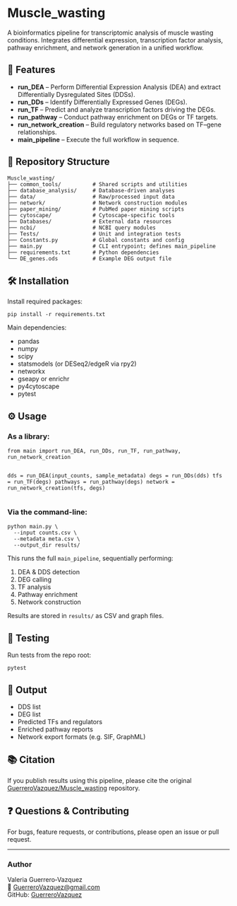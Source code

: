 <h1>Muscle_wasting</h1>

<p>A bioinformatics pipeline for transcriptomic analysis of muscle wasting conditions. Integrates differential expression, transcription factor analysis, pathway enrichment, and network generation in a unified workflow.</p>

<h2>🚀 Features</h2>
<ul>
  <li><strong>run_DEA</strong> – Perform Differential Expression Analysis (DEA) and extract Differentially Dysregulated Sites (DDSs).</li>
  <li><strong>run_DDs</strong> – Identify Differentially Expressed Genes (DEGs).</li>
  <li><strong>run_TF</strong> – Predict and analyze transcription factors driving the DEGs.</li>
  <li><strong>run_pathway</strong> – Conduct pathway enrichment on DEGs or TF targets.</li>
  <li><strong>run_network_creation</strong> – Build regulatory networks based on TF–gene relationships.</li>
  <li><strong>main_pipeline</strong> – Execute the full workflow in sequence.</li>
</ul>

<h2>📁 Repository Structure</h2>
<pre><code>Muscle_wasting/
├── common_tools/          # Shared scripts and utilities
├── database_analysis/     # Database-driven analyses
├── data/                  # Raw/processed input data
├── network/               # Network construction modules
├── paper_mining/          # PubMed paper mining scripts
├── cytoscape/             # Cytoscape-specific tools
├── Databases/             # External data resources
├── ncbi/                  # NCBI query modules
├── Tests/                 # Unit and integration tests
├── Constants.py           # Global constants and config
├── main.py                # CLI entrypoint; defines main_pipeline
├── requirements.txt       # Python dependencies
└── DE_genes.ods           # Example DEG output file
</code></pre>

<h2>🛠️ Installation</h2>
<p>Install required packages:</p>
<pre><code>pip install -r requirements.txt</code></pre>

<p>Main dependencies:</p>
<ul>
  <li>pandas</li>
  <li>numpy</li>
  <li>scipy</li>
  <li>statsmodels (or DESeq2/edgeR via rpy2)</li>
  <li>networkx</li>
  <li>gseapy or enrichr</li>
  <li>py4cytoscape</li>
  <li>pytest</li>
</ul>

<h2>⚙️ Usage</h2>

<h3>As a library:</h3>
<pre><code>from main import run_DEA, run_DDs, run_TF, run_pathway, run_network_creation

dds = run_DEA(input_counts, sample_metadata)
degs = run_DDs(dds)
tfs = run_TF(degs)
pathways = run_pathway(degs)
network = run_network_creation(tfs, degs)
</code></pre>

<h3>Via the command-line:</h3>
<pre><code>python main.py \
  --input counts.csv \
  --metadata meta.csv \
  --output_dir results/
</code></pre>

<p>This runs the full <code>main_pipeline</code>, sequentially performing:</p>
<ol>
  <li>DEA & DDS detection</li>
  <li>DEG calling</li>
  <li>TF analysis</li>
  <li>Pathway enrichment</li>
  <li>Network construction</li>
</ol>

<p>Results are stored in <code>results/</code> as CSV and graph files.</p>

<h2>🧪 Testing</h2>
<p>Run tests from the repo root:</p>
<pre><code>pytest</code></pre>

<h2>📄 Output</h2>
<ul>
  <li>DDS list</li>
  <li>DEG list</li>
  <li>Predicted TFs and regulators</li>
  <li>Enriched pathway reports</li>
  <li>Network export formats (e.g. SIF, GraphML)</li>
</ul>

<h2>📚 Citation</h2>
<p>If you publish results using this pipeline, please cite the original <a href="https://github.com/GuerreroVazquez/Muscle_wasting">GuerreroVazquez/Muscle_wasting</a> repository.</p>

<h2>❓ Questions & Contributing</h2>
<p>For bugs, feature requests, or contributions, please open an issue or pull request.</p>

<hr />

<h3>Author</h3>
<p>
  Valeria Guerrero‑Vazquez<br />
  📧 <a href="mailto:GuerreroVazquez@gmail.com">GuerreroVazquez@gmail.com</a><br />
  GitHub: <a href="https://github.com/GuerreroVazquez">GuerreroVazquez</a>
</p>

